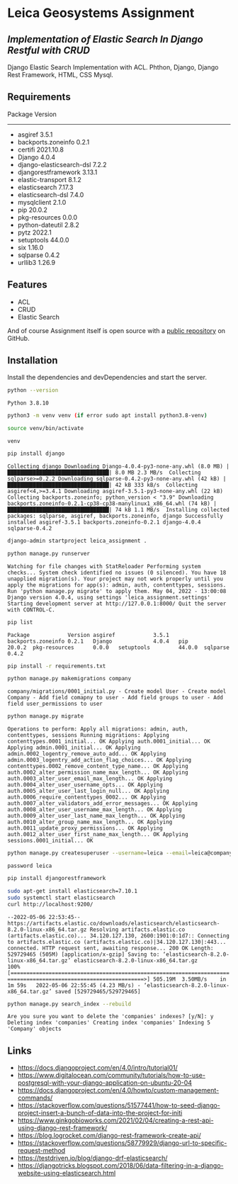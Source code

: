# Leica Geosystems Assignment
## _Implementation of Elastic Search In Django Restful with CRUD_

Django Elastic Search Implementation with ACL.
Phthon, Django, Django Rest Framework, HTML, CSS Mysql.

## Requirements

Package                  Version  
------------------------ ---------
- asgiref                  3.5.1    
- backports.zoneinfo       0.2.1    
- certifi                  2021.10.8
- Django                   4.0.4    
- django-elasticsearch-dsl 7.2.2    
- djangorestframework      3.13.1   
- elastic-transport        8.1.2    
- elasticsearch            7.17.3   
- elasticsearch-dsl        7.4.0    
- mysqlclient              2.1.0    
- pip                      20.0.2   
- pkg-resources            0.0.0    
- python-dateutil          2.8.2    
- pytz                     2022.1   
- setuptools               44.0.0   
- six                      1.16.0   
- sqlparse                 0.4.2    
- urllib3                  1.26.9 

## Features

- ACL
- CRUD
- Elastic Search

And of course Assignment itself is open source with a [public repository](https://github.com/wadoodfarzan/leice_assignment) on GitHub.

## Installation

Install the dependencies and devDependencies and start the server.

```sh
python --version
```
`
Python 3.8.10
`
```sh
python3 -m venv venv (if error sudo apt install python3.8-venv)
```

```sh
source venv/bin/activate
```
`
venv
`
```sh
pip install django
```
`
Collecting django
  Downloading Django-4.0.4-py3-none-any.whl (8.0 MB)
     |████████████████████████████████| 8.0 MB 2.3 MB/s 
Collecting sqlparse>=0.2.2
  Downloading sqlparse-0.4.2-py3-none-any.whl (42 kB)
     |████████████████████████████████| 42 kB 333 kB/s 
Collecting asgiref<4,>=3.4.1
  Downloading asgiref-3.5.1-py3-none-any.whl (22 kB)
Collecting backports.zoneinfo; python_version < "3.9"
  Downloading backports.zoneinfo-0.2.1-cp38-cp38-manylinux1_x86_64.whl (74 kB)
     |████████████████████████████████| 74 kB 1.1 MB/s 
Installing collected packages: sqlparse, asgiref, backports.zoneinfo, django
Successfully installed asgiref-3.5.1 backports.zoneinfo-0.2.1 django-4.0.4 sqlparse-0.4.2
`
```sh
django-admin startproject leica_assignment .
```
```sh
python manage.py runserver
```
`
Watching for file changes with StatReloader
Performing system checks...
System check identified no issues (0 silenced).
You have 18 unapplied migration(s). Your project may not work properly until you apply the migrations for app(s): admin, auth, contenttypes, sessions.
Run 'python manage.py migrate' to apply them.
May 04, 2022 - 13:00:08
Django version 4.0.4, using settings 'leica_assignment.settings'
Starting development server at http://127.0.0.1:8000/
Quit the server with CONTROL-C.
`
```sh
pip list
```
`
Package            Version
asgiref            3.5.1  
backports.zoneinfo 0.2.1  
Django             4.0.4  
pip                20.0.2 
pkg-resources      0.0.0  
setuptools         44.0.0 
sqlparse           0.4.2 
`
```sh
pip install -r requirements.txt
```

```sh
python manage.py makemigrations company
```
`
    company/migrations/0001_initial.py
    - Create model User
    - Create model Company
    - Add field comapny to user
    - Add field groups to user
    - Add field user_permissions to user
`
```sh
python manage.py migrate
```
`
Operations to perform:
  Apply all migrations: admin, auth, contenttypes, sessions
Running migrations:
  Applying contenttypes.0001_initial... OK
  Applying auth.0001_initial... OK
  Applying admin.0001_initial... OK
  Applying admin.0002_logentry_remove_auto_add... OK
  Applying admin.0003_logentry_add_action_flag_choices... OK
  Applying contenttypes.0002_remove_content_type_name... OK
  Applying auth.0002_alter_permission_name_max_length... OK
  Applying auth.0003_alter_user_email_max_length... OK
  Applying auth.0004_alter_user_username_opts... OK
  Applying auth.0005_alter_user_last_login_null... OK
  Applying auth.0006_require_contenttypes_0002... OK
  Applying auth.0007_alter_validators_add_error_messages... OK
  Applying auth.0008_alter_user_username_max_length... OK
  Applying auth.0009_alter_user_last_name_max_length... OK
  Applying auth.0010_alter_group_name_max_length... OK
  Applying auth.0011_update_proxy_permissions... OK
  Applying auth.0012_alter_user_first_name_max_length... OK
  Applying sessions.0001_initial... OK
`
```sh
python manage.py createsuperuser --username=leica --email=leica@company.com
```
`
password leica
`
```sh
pip install djangorestframework
```
```sh
sudo apt-get install elasticsearch=7.10.1
sudo systemctl start elasticsearch
curl http://localhost:9200/

```
`
--2022-05-06 22:53:45--  https://artifacts.elastic.co/downloads/elasticsearch/elasticsearch-8.2.0-linux-x86_64.tar.gz
Resolving artifacts.elastic.co (artifacts.elastic.co)... 34.120.127.130, 2600:1901:0:1d7::
Connecting to artifacts.elastic.co (artifacts.elastic.co)|34.120.127.130|:443... connected.
HTTP request sent, awaiting response... 200 OK
Length: 529729465 (505M) [application/x-gzip]
Saving to: ‘elasticsearch-8.2.0-linux-x86_64.tar.gz’
elasticsearch-8.2.0-linux-x86_64.tar.gz             100%[================================================================================================================>] 505.19M  3.50MB/s    in 1m 59s  
2022-05-06 22:55:45 (4.23 MB/s) - ‘elasticsearch-8.2.0-linux-x86_64.tar.gz’ saved [529729465/529729465]
`
```sh
python manage.py search_index --rebuild
```
`
Are you sure you want to delete the 'companies' indexes? [y/N]: y
Deleting index 'companies'
Creating index 'companies'
Indexing 5 'Company' objects 
`

## Links
- https://docs.djangoproject.com/en/4.0/intro/tutorial01/
- https://www.digitalocean.com/community/tutorials/how-to-use-postgresql-with-your-django-application-on-ubuntu-20-04
- https://docs.djangoproject.com/en/4.0/howto/custom-management-commands/
- https://stackoverflow.com/questions/51577441/how-to-seed-django-project-insert-a-bunch-of-data-into-the-project-for-initi
- https://www.ginkgobioworks.com/2021/02/04/creating-a-rest-api-using-django-rest-framework/
- https://blog.logrocket.com/django-rest-framework-create-api/
- https://stackoverflow.com/questions/58779929/django-url-to-specific-request-method
- https://testdriven.io/blog/django-drf-elasticsearch/
- https://djangotricks.blogspot.com/2018/06/data-filtering-in-a-django-website-using-elasticsearch.html



